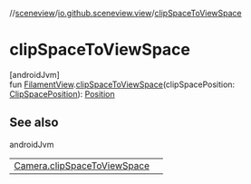 //[sceneview](../../index.md)/[io.github.sceneview.view](index.md)/[clipSpaceToViewSpace](clip-space-to-view-space.md)

# clipSpaceToViewSpace

[androidJvm]\
fun [FilamentView](index.md#45027628%2FClasslikes%2F-1571379623).[clipSpaceToViewSpace](clip-space-to-view-space.md)(clipSpacePosition: [ClipSpacePosition](../io.github.sceneview.scene/index.md#1417114357%2FClasslikes%2F-1571379623)): [Position](../io.github.sceneview.math/index.md#945960193%2FClasslikes%2F-1571379623)

## See also

androidJvm

| | |
|---|---|
| [Camera.clipSpaceToViewSpace](../io.github.sceneview.scene/clip-space-to-view-space.md) |  |
